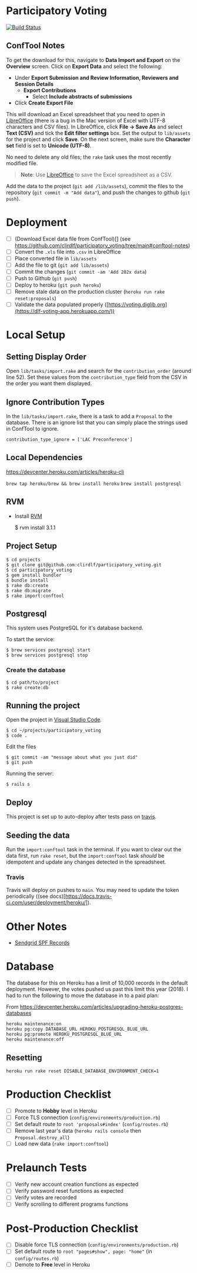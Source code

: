 # Participatory Voting

[![Build Status](https://travis-ci.org/clirdlf/participatory_voting.svg?branch=main)](https://travis-ci.org/clirdlf/participatory_voting)

## ConfTool Notes

To get the download for this, navigate to **Data Import and Export** on the **Overview** screen. Click on **Export Data** and select the following:

-   Under **Export Submission and Review Information, Reviewers and Session Details**
    -   **Export Contributions**
        -   Select **Include abstracts of submissions**
-   Click **Create Export File**

This will download an Excel spreadsheet that you need to open in [LibreOffice](https://www.libreoffice.org/) (there is a bug in the Mac version of Excel with UTF-8 characters and CSV files). In LibreOffice, click **File -> Save As** and select **Text (CSV)** and tick the **Edit filter settings** box. Set the output to `lib/assets` for the project and click **Save**. On the next screen, make sure the **Character set** field is set to **Unicode (UTF-8)**.

No need to delete any old files; the `rake` task uses the most recently modified file.

> **Note**: Use [LibreOffice](https://www.libreoffice.org/) to save the Excel spreadsheet as a CSV.

Add the data to the project (`git add /lib/assets`), commit the files to the repository (`git commit -m "Add data"`), and push the changes to github (`git push`).

# Deployment

- [ ] (Download Excel data file from ConfTool)[] (see https://github.com/clirdlf/participatory_voting/tree/main#conftool-notes)
- [ ] Convert the `.xls` file into `.csv` in LibreOffice
- [ ] Place converted file in `lib/assets`
- [ ] Add the file to git (`git add lib/assets`)
- [ ] Commit the changes (`git commit -am 'Add 202x data`)
- [ ] Push to Github (`git push`)
- [ ] Deploy to heroku (`git push heroku`)
- [ ] Remove stale data on the production cluster (`heroku run rake reset:proposals`)
- [ ] Validate the data populated properly ([https://voting.diglib.org](https://dlf-voting-app.herokuapp.com/))

# Local Setup

## Setting Display Order

Open `lib/tasks/import.rake` and search for the `contribution_order` (around line 52). Set these values from the `contribution_type` field from the CSV in the order you want them displayed.

## Ignore Contribution Types

In the `lib/tasks/import.rake`, there is a task to add a `Proposal` to the database. There is an ignore list that you can simply place the strings used in ConfTool to ignore.

    contribution_type_ignore = ['LAC Preconference']

## Local Dependencies

https://devcenter.heroku.com/articles/heroku-cli 

`brew tap heroku/brew && brew install heroku`
`brew install postgresql`

## RVM

-   Install [RVM](https://rvm.io/)

    $ rvm install 3.1.1

## Project Setup

    $ cd projects
    $ git clone git@github.com:clirdlf/participatory_voting.git
    $ cd participatory_voting
    $ gem install bundler
    $ bundle install
    $ rake db:create
    $ rake db:migrate
    $ rake import:conftool

## Postgresql

This system uses PostgreSQL for it's database backend.

To start the service:

    $ brew services postgresql start
    $ brew services postgresql stop

### Create the database

    $ cd path/to/project
    $ rake create:db

## Running the project

Open the project in [Visual Studio Code](https://visualstudio.microsoft.com/vs/mac/).

    $ cd ~/projects/participatory_voting
    $ code .

Edit the files

    $ git commit -am "message about what you just did"
    $ git push

Running the server:

    $ rails s

## Deploy

This project is set up to auto-deploy after tests pass on [travis](https://travis-ci.org/clirdlf/participatory_voting).

## Seeding the data

Run the `import:conftool` task in the terminal. If you want to clear out the data first, run `rake reset`, but the `import:conftool` task _should_ be idempotent and update any changes detected in the spreadsheet.

### Travis

Travis will deploy on pushes to `main`. You may need to update the token periodically ((see docs)[https://docs.travis-ci.com/user/deployment/heroku/]).

# Other Notes

-   [Sendgrid SPF Records](https://sendgrid.com/docs/Glossary/spf.html)

# Database

The database for this on Heroku has a limit of 10,000 records in the default deployment. However, the votes pushed us past this limit this year (2018). I had to run the following to move the database in to a paid plan:

From <https://devcenter.heroku.com/articles/upgrading-heroku-postgres-databases>

    heroku maintenance:on
    heroku pg:copy DATABASE_URL HEROKU_POSTGRESQL_BLUE_URL
    heroku pg:promote HEROKU_POSTGRESQL_BLUE_URL
    heroku maintenance:off

## Resetting

    heroku run rake reset DISABLE_DATABASE_ENVIRONMENT_CHECK=1

# Production Checklist

- [ ] Promote to **Hobby** level in Heroku
- [ ] Force TLS connection (`config/environments/production.rb`)
- [ ] Set default route to `root 'proposals#index'` (`config/routes.rb`)
- [ ] Remove last year's data (`heroku rails console` then `Proposal.destroy_all`)
- [ ] Load new data (`rake import:conftool`)

# Prelaunch Tests

- [ ] Verify new account creation functions as expected
- [ ] Verify password reset functions as expected
- [ ] Verify votes are recorded
- [ ] Verify scrolling to different programs functions

# Post-Production Checklist

- [ ] Disable force TLS connection (`config/environments/production.rb`)
- [ ] Set default route to `root "pages#show", page: "home"` (in `config/routes.rb`)
- [ ] Demote to **Free** level in Heroku
